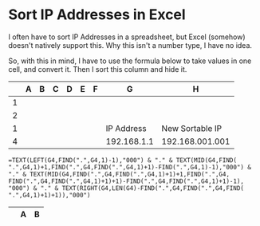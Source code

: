 # Sort IP Addresses in Excel

I often have to sort IP Addresses in a spreadsheet, but Excel (somehow) doesn't natively support this.  Why this isn't a number type, I have no idea.

So, with this in mind, I have to use the formula below to take values in one cell, and convert it.  Then I sort this column and hide it.

|  |  A | B | C | D | E | F | G | H |
| ----------- | ----------- | ---- | ----| ---- | ----| ----| ----| --- |
|1| | | | | | |     |   |
|2| | | | | | || | 
|1| | | | | | | IP Address    |  New Sortable IP |
|4| | | | | | |192.168.1.1  |  192.168.001.001 |

```
=TEXT(LEFT(G4,FIND(".",G4,1)-1),"000") & "." & TEXT(MID(G4,FIND( ".",G4,1)+1,FIND(".",G4,FIND(".",G4,1)+1)-FIND(".",G4,1)-1),"000") & "." & TEXT(MID(G4,FIND(".",G4,FIND(".",G4,1)+1)+1,FIND(".",G4, FIND(".",G4,FIND(".",G4,1)+1)+1)-FIND(".",G4,FIND(".",G4,1)+1)-1), "000") & "." & TEXT(RIGHT(G4,LEN(G4)-FIND(".",G4,FIND(".",G4,FIND( ".",G4,1)+1)+1)),"000")
```
|    | A | B |
| ----------- | ----------- | -----|
